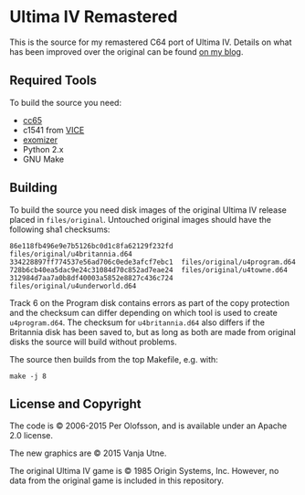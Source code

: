 Ultima IV Remastered
====================

This is the source for my remastered C64 port of Ultima IV. Details on what has been improved over the original can be found [on my blog](http://magervalp.github.io/2015/03/30/u4-remastered.html).


Required Tools
--------------

To build the source you need:

* [cc65](https://github.com/cc65/cc65)
* c1541 from [VICE](http://sourceforge.net/projects/vice-emu/)
* [exomizer](http://hem.bredband.net/magli143/exo/)
* Python 2.x
* GNU Make


Building
--------

To build the source you need disk images of the original Ultima IV release placed in `files/original`. Untouched original images should have the following sha1 checksums:

    86e118fb496e9e7b5126bc0d1c8fa62129f232fd  files/original/u4britannia.d64
    334228897ff774537e56ad706c0ede3afcf7ebc1  files/original/u4program.d64
    728b6cb40ea5dac9e24c31084d70c852ad7eae24  files/original/u4towne.d64
    312984d7aa7a0b8df40003a5852e8827c436c724  files/original/u4underworld.d64

Track 6 on the Program disk contains errors as part of the copy protection and the checksum can differ depending on which tool is used to create `u4program.d64`. The checksum for `u4britannia.d64` also differs if the Britannia disk has been saved to, but as long as both are made from original disks the source will build without problems.

The source then builds from the top Makefile, e.g. with:

    make -j 8


License and Copyright
---------------------

The code is &copy; 2006-2015 Per Olofsson, and is available under an Apache 2.0 license.

The new graphics are &copy; 2015 Vanja Utne.

The original Ultima IV game is &copy; 1985 Origin Systems, Inc. However, no data from the original game is included in this repository.
